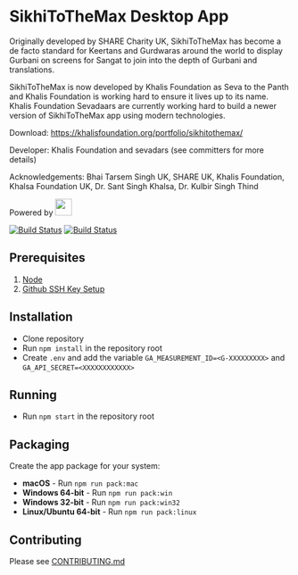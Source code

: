# SikhiToTheMax Desktop App

Originally developed by SHARE Charity UK, SikhiToTheMax has become a de facto standard for Keertans and Gurdwaras around the world to display Gurbani on screens for Sangat to join into the depth of Gurbani and translations.

SikhiToTheMax is now developed by Khalis Foundation as Seva to the Panth and Khalis Foundation is working hard to ensure it lives up to its name.
Khalis Foundation Sevadaars are currently working hard to build a newer version of SikhiToTheMax app using modern technologies.

Download: https://khalisfoundation.org/portfolio/sikhitothemax/

Developer: Khalis Foundation and sevadars (see committers for more details)

Acknowledgements: Bhai Tarsem Singh UK, SHARE UK, Khalis Foundation, Khalsa Foundation UK, Dr. Sant Singh Khalsa, Dr. Kulbir Singh Thind

Powered by [<img height="30" src="http://www.banidb.com/wp-content/uploads/2018/03/full-banidb-logo.png">](http://banidb.com)

[![Build Status](https://travis-ci.com/KhalisFoundation/sttm-desktop.svg?branch=release)](https://travis-ci.com/KhalisFoundation/sttm-desktop)
[![Build Status](https://ci.appveyor.com/api/projects/status/github/khalisfoundation/sttm-desktop?branch=release&svg=true)](https://ci.appveyor.com/project/navdeepsinghkhalsa/sttm-desktop)

## Prerequisites

1.  [Node](https://nodejs.org/en/download/)
2.  [Github SSH Key Setup](https://help.github.com/articles/connecting-to-github-with-ssh/)

## Installation

- Clone repository
- Run `npm install` in the repository root
- Create `.env` and add the variable `GA_MEASUREMENT_ID=<G-XXXXXXXXX>` and `GA_API_SECRET=<XXXXXXXXXXXX>`

## Running

- Run `npm start` in the repository root

## Packaging

Create the app package for your system:

- **macOS** - Run `npm run pack:mac`
- **Windows 64-bit** - Run `npm run pack:win`
- **Windows 32-bit** - Run `npm run pack:win32`
- **Linux/Ubuntu 64-bit** - Run `npm run pack:linux`

## Contributing

Please see [CONTRIBUTING.md](CONTRIBUTING.md)
